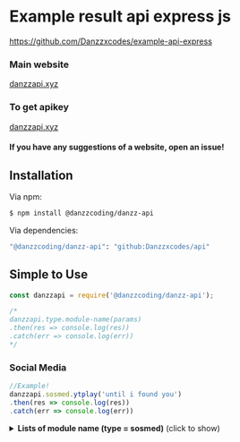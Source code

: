# Example result api express js
https://github.com/Danzzxcodes/example-api-express

### Main website 
[danzzapi.xyz](https://danzzapi.xyz)

### To get apikey
[danzzapi.xyz](https://danzzapi.xyz)

#### If you have any suggestions of a website, open an issue!

## Installation

Via npm:
```bash
$ npm install @danzzcoding/danzz-api
```

Via dependencies:
```bash
"@danzzcoding/danzz-api": "github:Danzzxcodes/api"
```
## Simple to Use

```js
const danzzapi = require('@danzzcoding/danzz-api');

/*
danzzapi.type.module-name(params)
.then(res => console.log(res))
.catch(err => console.log(err))
*/
```

### Social Media

```js
//Example!
danzzapi.sosmed.ytplay('until i found you')
.then(res => console.log(res))
.catch(err => console.log(err))
```

<details>
  <summary><b>Lists of module name (type = sosmed)</b> (click to show)</summary>

| module name | params | thing | response | description |
| :--- | :---------- | :--- | :--- | :--- |
| ytaudio | url | youtube url | json | Get Youtube Audio |
| ytvideo | url | youtube url | json | Get Youtube Video |
</details>
